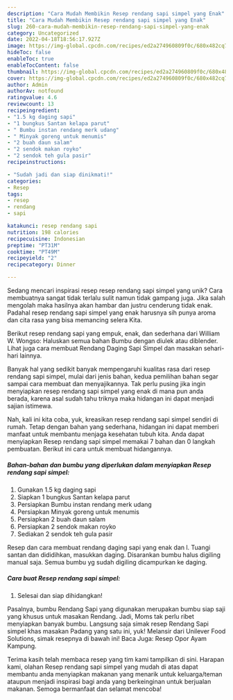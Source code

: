 ```yaml
---
description: "Cara Mudah Membikin Resep rendang sapi simpel yang Enak"
title: "Cara Mudah Membikin Resep rendang sapi simpel yang Enak"
slug: 260-cara-mudah-membikin-resep-rendang-sapi-simpel-yang-enak
category: Uncategorized
date: 2022-04-18T18:56:17.927Z
image: https://img-global.cpcdn.com/recipes/ed2a274960809f0c/680x482cq70/resep-rendang-sapi-simpel-foto-resep-utama.jpg
hideToc: false
enableToc: true
enableTocContent: false
thumbnail: https://img-global.cpcdn.com/recipes/ed2a274960809f0c/680x482cq70/resep-rendang-sapi-simpel-foto-resep-utama.jpg
cover: https://img-global.cpcdn.com/recipes/ed2a274960809f0c/680x482cq70/resep-rendang-sapi-simpel-foto-resep-utama.jpg
author: Admin
authorAv: notfound
ratingvalue: 4.6
reviewcount: 13
recipeingredient:
- "1.5 kg daging sapi"
- "1 bungkus Santan kelapa parut"
- " Bumbu instan rendang merk udang"
- " Minyak goreng untuk menumis"
- "2 buah daun salam"
- "2 sendok makan royko"
- "2 sendok teh gula pasir"
recipeinstructions:

- "Sudah jadi dan siap dinikmati!"
categories:
- Resep
tags:
- resep
- rendang
- sapi

katakunci: resep rendang sapi 
nutrition: 198 calories
recipecuisine: Indonesian
preptime: "PT31M"
cooktime: "PT49M"
recipeyield: "2"
recipecategory: Dinner

---
```





Sedang mencari inspirasi resep resep rendang sapi simpel yang unik? Cara membuatnya sangat tidak terlalu sulit namun tidak gampang juga. Jika salah mengolah maka hasilnya akan hambar dan justru cenderung tidak enak. Padahal resep rendang sapi simpel yang enak harusnya sih punya aroma dan cita rasa yang bisa memancing selera Kita.





Berikut resep rendang sapi yang empuk, enak, dan sederhana dari William W. Wongso: Haluskan semua bahan Bumbu dengan diulek atau diblender. Lihat juga cara membuat Rendang Daging Sapi Simpel dan masakan sehari-hari lainnya.

Banyak hal yang sedikit banyak mempengaruhi kualitas rasa dari resep rendang sapi simpel, mulai dari jenis bahan, kedua pemilihan bahan segar sampai cara membuat dan menyajikannya. Tak perlu pusing jika ingin menyiapkan resep rendang sapi simpel yang enak di mana pun anda berada, karena asal sudah tahu triknya maka hidangan ini dapat menjadi sajian istimewa.






Nah, kali ini kita coba, yuk, kreasikan resep rendang sapi simpel sendiri di rumah. Tetap dengan bahan yang sederhana, hidangan ini dapat memberi manfaat untuk membantu menjaga kesehatan tubuh kita. Anda dapat menyiapkan Resep rendang sapi simpel memakai 7 bahan dan 0 langkah pembuatan. Berikut ini cara untuk membuat hidangannya.

<!--inarticleads1-->

##### Bahan-bahan dan bumbu yang diperlukan dalam menyiapkan Resep rendang sapi simpel:

1. Gunakan 1.5 kg daging sapi
1. Siapkan 1 bungkus Santan kelapa parut
1. Persiapkan  Bumbu instan rendang merk udang
1. Persiapkan  Minyak goreng untuk menumis
1. Persiapkan 2 buah daun salam
1. Persiapkan 2 sendok makan royko
1. Sediakan 2 sendok teh gula pasir


Resep dan cara membuat rendang daging sapi yang enak dan l. Tuangi santan dan dididihkan, masukkan daging. Disarankan bumbu halus digiling manual saja. Semua bumbu yg sudah digiling dicampurkan ke daging. 

<!--inarticleads2-->

##### Cara buat Resep rendang sapi simpel:


1. Selesai dan siap dihidangkan!

Pasalnya, bumbu Rendang Sapi yang digunakan merupakan bumbu siap saji yang khusus untuk masakan Rendang. Jadi, Moms tak perlu ribet menyiapkan banyak bumbu. Langsung saja simak resep Rendang Sapi simpel khas masakan Padang yang satu ini, yuk! Melansir dari Unilever Food Solutions, simak resepnya di bawah ini! Baca Juga: Resep Opor Ayam Kampung. 

Terima kasih telah membaca resep yang tim kami tampilkan di sini. Harapan kami, olahan Resep rendang sapi simpel yang mudah di atas dapat membantu anda menyiapkan makanan yang menarik untuk keluarga/teman ataupun menjadi inspirasi bagi anda yang berkeinginan untuk berjualan makanan. Semoga bermanfaat dan selamat mencoba!
